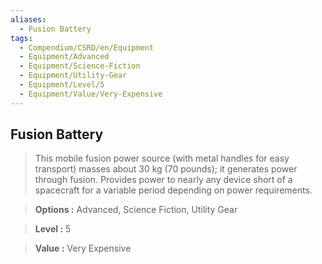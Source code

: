 ```yaml
---
aliases:
  - Fusion Battery
tags:
  - Compendium/CSRD/en/Equipment
  - Equipment/Advanced
  - Equipment/Science-Fiction
  - Equipment/Utility-Gear
  - Equipment/Level/5
  - Equipment/Value/Very-Expensive
---
```

    
      
## Fusion Battery      
      
>This mobile fusion power source (with metal handles for easy transport) masses about 30 kg (70 pounds); it generates power through fusion. Provides power to nearly any device short of a spacecraft for a variable period depending on power requirements.      
> **Options :** Advanced, Science Fiction, Utility Gear      
> **Level :** 5      
> **Value :** Very Expensive